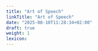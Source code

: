 ```yaml
---
title: "Art of Speech"
linkTitle: "Art of Speech"
date: "2025-08-10T11:28:34+02:00"
draft: true 
weight: 1
lexicon:
---
```


